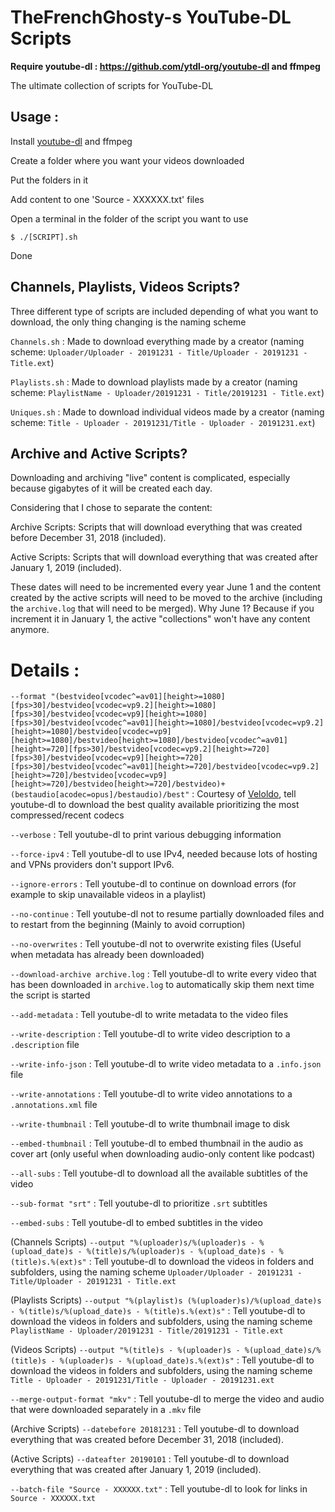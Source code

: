 # TheFrenchGhosty-s YouTube-DL Scripts

**Require youtube-dl : https://github.com/ytdl-org/youtube-dl and ffmpeg**

The ultimate collection of scripts for YouTube-DL


## Usage :

Install [youtube-dl](https://github.com/ytdl-org/youtube-dl) and ffmpeg


Create a folder where you want your videos downloaded

Put the folders in it

Add content to one 'Source - XXXXXX.txt' files

Open a terminal in the folder of the script you want to use

`$ ./[SCRIPT].sh`

Done

## Channels, Playlists, Videos Scripts?

Three different type of scripts are included depending of what you want to download, the only thing changing is the naming scheme

`Channels.sh` : Made to download everything made by a creator (naming scheme: `Uploader/Uploader - 20191231 - Title/Uploader - 20191231 - Title.ext`)

`Playlists.sh` : Made to download playlists made by a creator (naming scheme: `PlaylistName - Uploader/20191231 - Title/20191231 - Title.ext`)

`Uniques.sh` : Made to download individual videos made by a creator (naming scheme: `Title - Uploader - 20191231/Title - Uploader - 20191231.ext`)

## Archive and Active Scripts?


Downloading and archiving "live" content is complicated, especially because gigabytes of it will be created each day.

Considering that I chose to separate the content:

Archive Scripts: Scripts that will download everything that was created before December 31, 2018 (included).

Active Scripts: Scripts that will download everything that was created after January 1, 2019 (included).

These dates will need to be incremented every year June 1 and the content created by the active scripts will need to be moved to the archive (including the `archive.log` that will need to be merged). Why June 1? Because if you increment it in January 1, the active "collections" won't have any content anymore.


# Details : 

`--format "(bestvideo[vcodec^=av01][height>=1080][fps>30]/bestvideo[vcodec=vp9.2][height>=1080][fps>30]/bestvideo[vcodec=vp9][height>=1080][fps>30]/bestvideo[vcodec^=av01][height>=1080]/bestvideo[vcodec=vp9.2][height>=1080]/bestvideo[vcodec=vp9][height>=1080]/bestvideo[height>=1080]/bestvideo[vcodec^=av01][height>=720][fps>30]/bestvideo[vcodec=vp9.2][height>=720][fps>30]/bestvideo[vcodec=vp9][height>=720][fps>30]/bestvideo[vcodec^=av01][height>=720]/bestvideo[vcodec=vp9.2][height>=720]/bestvideo[vcodec=vp9][height>=720]/bestvideo[height>=720]/bestvideo)+(bestaudio[acodec=opus]/bestaudio)/best"` : Courtesy of [Veloldo](https://redd.it/c6fh4x), tell youtube-dl to download the best quality available prioritizing the most compressed/recent codecs

`--verbose` : Tell youtube-dl to print various debugging information

`--force-ipv4` : Tell youtube-dl to use IPv4, needed because lots of hosting and VPNs providers don't support IPv6.

`--ignore-errors` : Tell youtube-dl to continue on download errors (for example to skip unavailable videos in a playlist)

`--no-continue` : Tell youtube-dl not to resume partially downloaded files and to restart from the beginning (Mainly to avoid corruption)

`--no-overwrites` : Tell youtube-dl not to overwrite existing files (Useful when metadata has already been downloaded)

`--download-archive archive.log` : Tell youtube-dl to write every video that has been downloaded in `archive.log` to automatically skip them next time the script is started

`--add-metadata` : Tell youtube-dl to write metadata to the video files

`--write-description` : Tell youtube-dl to write video description to a `.description` file

`--write-info-json` : Tell youtube-dl to write video metadata to a `.info.json` file

`--write-annotations` : Tell youtube-dl to write video annotations to a `.annotations.xml` file

`--write-thumbnail` : Tell youtube-dl to write thumbnail image to disk

`--embed-thumbnail` : Tell youtube-dl to embed thumbnail in the audio as cover art (only useful when downloading audio-only content like podcast)

`--all-subs` : Tell youtube-dl to download all the available subtitles of the video

`--sub-format "srt"` : Tell youtube-dl to prioritize `.srt` subtitles

`--embed-subs` : Tell youtube-dl to embed subtitles in the video

(Channels Scripts) `--output "%(uploader)s/%(uploader)s - %(upload_date)s - %(title)s/%(uploader)s - %(upload_date)s - %(title)s.%(ext)s"` : Tell youtube-dl to download the videos in folders and subfolders, using the naming scheme `Uploader/Uploader - 20191231 - Title/Uploader - 20191231 - Title.ext`

(Playlists Scripts) `--output "%(playlist)s (%(uploader)s)/%(upload_date)s - %(title)s/%(upload_date)s - %(title)s.%(ext)s"` : Tell youtube-dl to download the videos in folders and subfolders, using the naming scheme `PlaylistName - Uploader/20191231 - Title/20191231 - Title.ext`

(Videos Scripts) `--output "%(title)s - %(uploader)s - %(upload_date)s/%(title)s - %(uploader)s - %(upload_date)s.%(ext)s"` : Tell youtube-dl to download the videos in folders and subfolders, using the naming scheme `Title - Uploader - 20191231/Title - Uploader - 20191231.ext`

`--merge-output-format "mkv"` : Tell youtube-dl to merge the video and audio that were downloaded separately in a `.mkv` file

(Archive Scripts) `--datebefore 20181231` : Tell youtube-dl to download everything that was created before December 31, 2018 (included).

(Active Scripts) `--dateafter 20190101` : Tell youtube-dl to download everything that was created after January 1, 2019 (included).

`--batch-file "Source - XXXXXX.txt"` : Tell youtube-dl to look for links in `Source - XXXXXX.txt`
